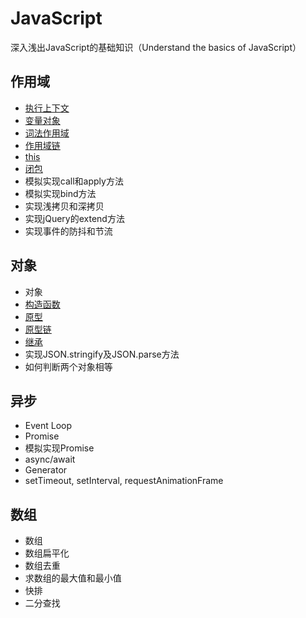# JavaScript
深入浅出JavaScript的基础知识（Understand the basics of JavaScript）

## 作用域
- [执行上下文](https://github.com/liangfengbo/js-basics/issues/1)
- [变量对象](https://github.com/liangfengbo/js-basics/issues/2)
- [词法作用域](https://github.com/liangfengbo/js-basics/issues/3)
- [作用域链](https://github.com/liangfengbo/js-basics/issues/4)
- [this](https://github.com/liangfengbo/js-basics/issues/5)
- [闭包](https://github.com/liangfengbo/js-basics/issues/6)
- 模拟实现call和apply方法
- 模拟实现bind方法
- 实现浅拷贝和深拷贝
- 实现jQuery的extend方法
- 实现事件的防抖和节流

## 对象
- 对象
- [构造函数](https://github.com/liangfengbo/js-basics/issues/10)
- [原型](https://github.com/liangfengbo/js-basics/issues/9)
- [原型链](https://github.com/liangfengbo/js-basics/issues/8)
- [继承](https://github.com/liangfengbo/js-basics/issues/7)
- 实现JSON.stringify及JSON.parse方法
- 如何判断两个对象相等

## 异步
- Event Loop
- Promise
- 模拟实现Promise
- async/await
- Generator
- setTimeout, setInterval, requestAnimationFrame

## 数组
- 数组
- 数组扁平化
- 数组去重
- 求数组的最大值和最小值
- 快排
- 二分查找
